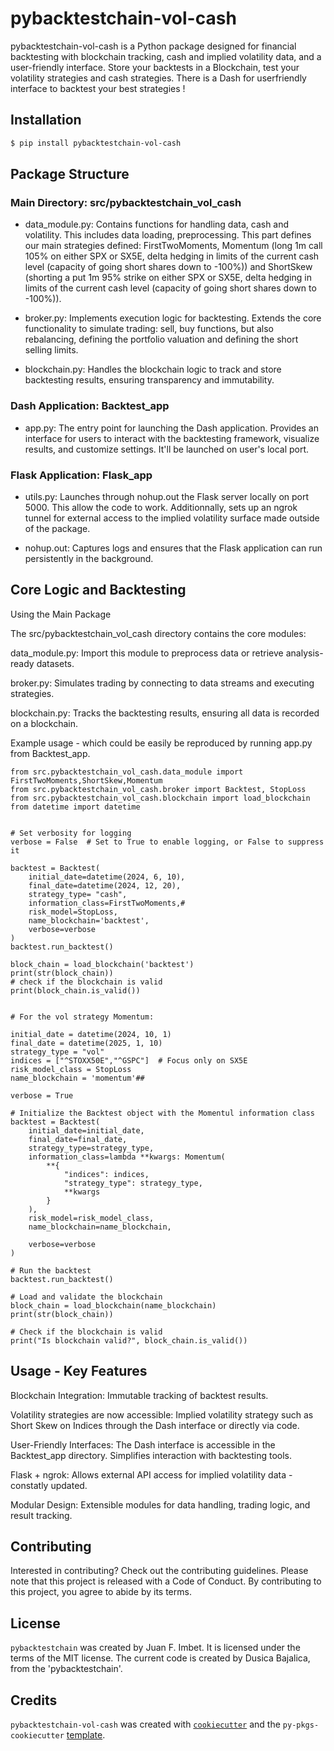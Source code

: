 # pybacktestchain-vol-cash

pybacktestchain-vol-cash is a Python package designed for financial backtesting with blockchain tracking, cash and implied volatility data, and a user-friendly interface. Store your backtests in a Blockchain, test your volatility strategies and cash strategies. There is a Dash for userfriendly interface to backtest your best strategies ! 

## Installation

```bash
$ pip install pybacktestchain-vol-cash

```
## Package Structure

### Main Directory: src/pybacktestchain_vol_cash

 - data_module.py: Contains functions for handling data, cash and volatility. This includes data loading, preprocessing. This part defines our main strategies defined: FirstTwoMoments, Momentum (long 1m call 105% on either SPX or SX5E, delta hedging in limits of the current cash level (capacity of going short shares down to -100%)) and ShortSkew (shorting a put 1m 95% strike on either SPX or SX5E, delta hedging in limits of the current cash level (capacity of going short shares down to -100%)).

- broker.py: Implements execution logic for backtesting. Extends the core functionality to simulate trading: sell, buy functions, but also rebalancing, defining the portfolio valuation and defining the short selling limits. 

- blockchain.py: Handles the blockchain logic to track and store backtesting results, ensuring transparency and immutability.

### Dash Application: Backtest_app

 - app.py: The entry point for launching the Dash application. Provides an interface for users to interact with the backtesting framework, visualize results, and customize settings. It'll be launched on user's local port.

### Flask Application: Flask_app

- utils.py: Launches through nohup.out the Flask server locally on port 5000. This allow the code to work.
Additionnally, sets up an ngrok tunnel for external access to the implied volatility surface made outside of the package.

- nohup.out: Captures logs and ensures that the Flask application can run persistently in the background.

## Core Logic and Backtesting

Using the Main Package

The src/pybacktestchain_vol_cash directory contains the core modules:

data_module.py: Import this module to preprocess data or retrieve analysis-ready datasets.

broker.py: Simulates trading by connecting to data streams and executing strategies.

blockchain.py: Tracks the backtesting results, ensuring all data is recorded on a blockchain.

Example usage - which could be easily be reproduced by running app.py from Backtest_app.

```
from src.pybacktestchain_vol_cash.data_module import FirstTwoMoments,ShortSkew,Momentum
from src.pybacktestchain_vol_cash.broker import Backtest, StopLoss
from src.pybacktestchain_vol_cash.blockchain import load_blockchain
from datetime import datetime


# Set verbosity for logging
verbose = False  # Set to True to enable logging, or False to suppress it

backtest = Backtest(
    initial_date=datetime(2024, 6, 10),
    final_date=datetime(2024, 12, 20),
    strategy_type= "cash",
    information_class=FirstTwoMoments,#
    risk_model=StopLoss,
    name_blockchain='backtest',
    verbose=verbose
)
backtest.run_backtest()

block_chain = load_blockchain('backtest')
print(str(block_chain))
# check if the blockchain is valid
print(block_chain.is_valid())


# For the vol strategy Momentum: 

initial_date = datetime(2024, 10, 1)
final_date = datetime(2025, 1, 10)
strategy_type = "vol"
indices = ["^STOXX50E","^GSPC"]  # Focus only on SX5E
risk_model_class = StopLoss
name_blockchain = 'momentum'##

verbose = True

# Initialize the Backtest object with the Momentul information class
backtest = Backtest(
    initial_date=initial_date,
    final_date=final_date,
    strategy_type=strategy_type,
    information_class=lambda **kwargs: Momentum(
        **{
            "indices": indices,           
            "strategy_type": strategy_type,
            **kwargs                      
        }
    ),
    risk_model=risk_model_class,
    name_blockchain=name_blockchain,

    verbose=verbose
)

# Run the backtest
backtest.run_backtest()

# Load and validate the blockchain
block_chain = load_blockchain(name_blockchain)
print(str(block_chain))

# Check if the blockchain is valid
print("Is blockchain valid?", block_chain.is_valid())
```

## Usage - Key Features

Blockchain Integration: Immutable tracking of backtest results.

Volatility strategies are now accessible: Implied volatility strategy such as Short Skew on Indices through the Dash interface or directly via code. 

User-Friendly Interfaces: The Dash interface is accessible in the Backtest_app directory. Simplifies interaction with backtesting tools.

Flask + ngrok: Allows external API access for implied volatility data - constatly updated.

Modular Design: Extensible modules for data handling, trading logic, and result tracking.

## Contributing

Interested in contributing? Check out the contributing guidelines. Please note that this project is released with a Code of Conduct. By contributing to this project, you agree to abide by its terms.

## License

`pybacktestchain` was created by Juan F. Imbet. It is licensed under the terms of the MIT license. The current code is created by Dusica Bajalica, from the 'pybacktestchain'. 

## Credits

`pybacktestchain-vol-cash` was created with [`cookiecutter`](https://cookiecutter.readthedocs.io/en/latest/) and the `py-pkgs-cookiecutter` [template](https://github.com/py-pkgs/py-pkgs-cookiecutter).
